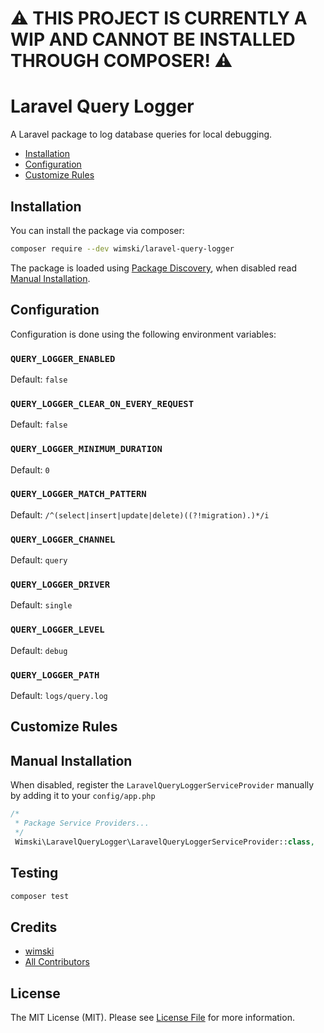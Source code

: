 # :warning: THIS PROJECT IS CURRENTLY A WIP AND CANNOT BE INSTALLED THROUGH COMPOSER! :warning:

# Laravel Query Logger

A Laravel package to log database queries for local debugging.

* [Installation](#installation)
* [Configuration](#configuration)
* [Customize Rules](#customize-rules)

## Installation

You can install the package via composer:

```bash
composer require --dev wimski/laravel-query-logger
```

The package is loaded using [Package Discovery](https://laravel.com/docs/8.x/packages#package-discovery), when disabled read [Manual Installation](#manual-installation).

## Configuration

Configuration is done using the following environment variables:

### `QUERY_LOGGER_ENABLED`
Default: `false`

### `QUERY_LOGGER_CLEAR_ON_EVERY_REQUEST`
Default: `false`

### `QUERY_LOGGER_MINIMUM_DURATION`
Default: `0`

### `QUERY_LOGGER_MATCH_PATTERN`
Default: `/^(select|insert|update|delete)((?!migration).)*/i`

### `QUERY_LOGGER_CHANNEL`
Default: `query`

### `QUERY_LOGGER_DRIVER`
Default: `single`

### `QUERY_LOGGER_LEVEL`
Default: `debug`

### `QUERY_LOGGER_PATH`
Default: `logs/query.log`

## Customize Rules

## Manual Installation

When disabled, register the `LaravelQueryLoggerServiceProvider` manually by adding it to your `config/app.php`

```php
/*
 * Package Service Providers...
 */
 Wimski\LaravelQueryLogger\LaravelQueryLoggerServiceProvider::class,
```

## Testing

```bash
composer test
```

## Credits

- [wimski](https://github.com/wimski)
- [All Contributors](../../contributors)

## License

The MIT License (MIT). Please see [License File](LICENSE.md) for more information.
